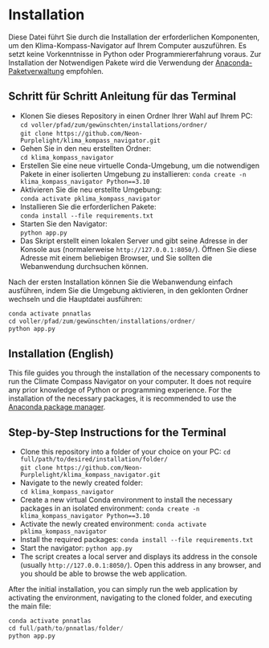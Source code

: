 # Installation

Diese Datei führt Sie durch die Installation der erforderlichen Komponenten, um den Klima-Kompass-Navigator auf Ihrem Computer auszuführen. Es setzt keine Vorkenntnisse in Python oder Programmiererfahrung voraus. Zur Installation der Notwendigen Pakete wird die Verwendung der [Anaconda- Paketverwaltung](https://www.anaconda.com/download) empfohlen.

## Schritt für Schritt Anleitung für das Terminal

- Klonen Sie dieses Repository in einen Ordner Ihrer Wahl auf Ihrem PC:
`cd voller/pfad/zum/gewünschten/installations/ordner/`  
`git clone https://github.com/Neon-Purplelight/klima_kompass_navigator.git`
- Gehen Sie in den neu erstellten Ordner:  
`cd klima_kompass_navigator`
- Erstellen Sie eine neue virtuelle Conda-Umgebung, um die notwendigen Pakete in einer isolierten Umgebung zu installieren:
`conda create -n klima_kompass_navigator Python==3.10`
- Aktivieren Sie die neu erstellte Umgebung:  
`conda activate pklima_kompass_navigator`
- Installieren Sie die erforderlichen Pakete:  
`conda install --file requirements.txt`
- Starten Sie den Navigator:  
`python app.py`
- Das Skript erstellt einen lokalen Server und gibt seine Adresse in der Konsole aus (normalerweise `http://127.0.0.1:8050/`). Öffnen Sie diese Adresse mit einem beliebigen Browser, und Sie sollten die Webanwendung durchsuchen können.

Nach der ersten Installation können Sie die Webanwendung einfach ausführen, indem Sie die Umgebung aktivieren, in den geklonten Ordner wechseln und die Hauptdatei ausführen:

```python
conda activate pnnatlas
cd voller/pfad/zum/gewünschten/installations/ordner/
python app.py
```

## Installation (English)

This file guides you through the installation of the necessary components to run the Climate Compass Navigator on your computer. It does not require any prior knowledge of Python or programming experience. For the installation of the necessary packages, it is recommended to use the [Anaconda package manager](https://www.anaconda.com/download).

## Step-by-Step Instructions for the Terminal

- Clone this repository into a folder of your choice on your PC:
`cd full/path/to/desired/installation/folder/`  
`git clone https://github.com/Neon-Purplelight/klima_kompass_navigator.git`
- Navigate to the newly created folder:  
`cd klima_kompass_navigator`
- Create a new virtual Conda environment to install the necessary packages in an isolated environment:
`conda create -n klima_kompass_navigator Python==3.10`
- Activate the newly created environment:
`conda activate pklima_kompass_navigator`
- Install the required packages:
`conda install --file requirements.txt`
- Start the navigator:
`python app.py`
- The script creates a local server and displays its address in the console (usually `http://127.0.0.1:8050/`).  Open this address in any browser, and you should be able to browse the web application.

After the initial installation, you can simply run the web application by activating the environment, navigating to the cloned folder, and executing the main file:

```python
conda activate pnnatlas
cd full/path/to/pnnatlas/folder/
python app.py
```
